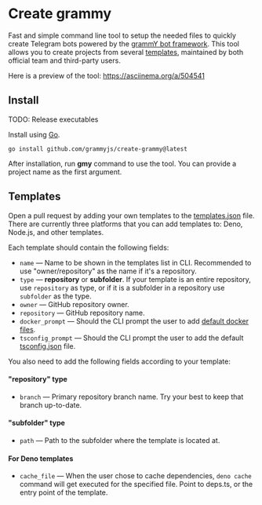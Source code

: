 # Create grammy

Fast and simple command line tool to setup the needed files to quickly create
Telegram bots powered by the [grammY bot framework](https://grammy.dev). This
tool allows you to create projects from several [templates](./templates.json),
maintained by both official team and third-party users.

Here is a preview of the tool: https://asciinema.org/a/504541

## Install

TODO: Release executables

Install using [Go](https://go.dev).

```shell
go install github.com/grammyjs/create-grammy@latest
```

After installation, run **gmy** command to use the tool. You can provide a
project name as the first argument.

## Templates

Open a pull request by adding your own templates to the
[templates.json](./templates.json) file. There are currently three platforms
that you can add templates to: Deno, Node.js, and other templates.

Each template should contain the following fields:

- `name` — Name to be shown in the templates list in CLI. Recommended to use
  "owner/repository" as the name if it's a repository.
- `type` — **repository** or **subfolder**. If your template is an entire
  repository, use `repository` as type, or if it is a subfolder in a repository
  use `subfolder` as the type.
- `owner` — GitHub repository owner.
- `repository` — GitHub repository name.
- `docker_prompt` — Should the CLI prompt the user to add
  [default docker files](./internal/files/dockerfiles.go).
- `tsconfig_prompt` — Should the CLI prompt the user to add the default
  [tsconfig.json](./configs/tsconfig.json) file.

You also need to add the following fields according to your template:

#### "repository" type

- `branch` — Primary repository branch name. Try your best to keep that branch
  up-to-date.

#### "subfolder" type

- `path` — Path to the subfolder where the template is located at.

#### For Deno templates

- `cache_file` — When the user chose to cache dependencies, `deno cache` command
  will get executed for the specified file. Point to deps.ts, or the entry point
  of the template.
